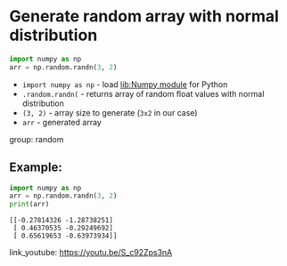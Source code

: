 # Generate random array with normal distribution

```python
import numpy as np
arr = np.random.randn(3, 2)
```

- `import numpy as np` - load [lib:Numpy module](/python-numpy/how-to-install-python-numpy-lib) for Python
- `.random.randn(` - returns array of random float values with normal distribution
- `(3, 2)` - array size to generate (`3x2` in our case)
- `arr` - generated array

group: random

## Example: 
```python
import numpy as np
arr = np.random.randn(3, 2)
print(arr)
```
```
[[-0.27814326 -1.28738251]
 [ 0.46370535 -0.29249692]
 [ 0.65619653 -0.63973934]]

```

link_youtube: https://youtu.be/S_c92Zps3nA
